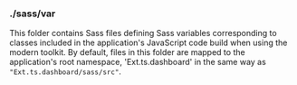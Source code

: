 ### ./sass/var

This folder contains Sass files defining Sass variables corresponding to classes
included in the application's JavaScript code build when using the modern toolkit.
By default, files in this folder are mapped to the application's root namespace,
'Ext.ts.dashboard' in the same way as `"Ext.ts.dashboard/sass/src"`.